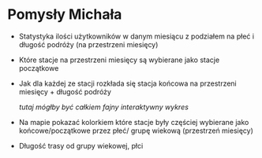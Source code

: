 # Pomysły Michała

+ Statystyka ilości użytkowników w danym miesiącu z podziałem na płeć i długość podróży (na przestrzeni miesięcy)

+ Które stacje na przestrzeni miesięcy są wybierane jako stacje początkowe

+ Jak dla każdej ze stacji rozkłada się stacja końcowa na przestrzeni miesięcy + długość podróży 

  *tutaj mógłby być całkiem fajny interaktywny wykres*

+ Na mapie pokazać kolorkiem które stacje były częściej wybierane jako końcowe/początkowe przez płeć/ grupę wiekową (przestrzeń miesięcy)

+ Długość trasy od grupy wiekowej, płci

  